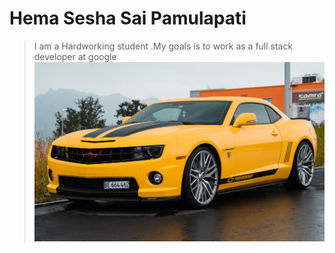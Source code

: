 # Hema Sesha Sai Pamulapati
> I am a Hardworking student .My goals is to work as a full stack developer at google
![car image](car.jpg)

